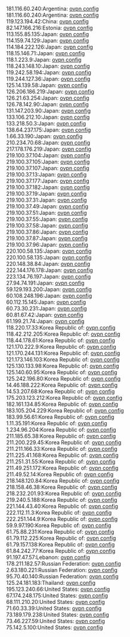 181.116.60.240:Argentina: [ovpn config](vpn/181_116_60_240.ovpn)  
181.116.60.240:Argentina: [ovpn config](vpn/181_116_60_240.ovpn)  
119.123.194.42:China: [ovpn config](vpn/119_123_194_42.ovpn)  
82.147.166.216:Estonia: [ovpn config](vpn/82_147_166_216.ovpn)  
113.155.85.135:Japan: [ovpn config](vpn/113_155_85_135.ovpn)  
114.159.74.129:Japan: [ovpn config](vpn/114_159_74_129.ovpn)  
114.184.222.126:Japan: [ovpn config](vpn/114_184_222_126.ovpn)  
118.15.146.71:Japan: [ovpn config](vpn/118_15_146_71.ovpn)  
118.1.223.9:Japan: [ovpn config](vpn/118_1_223_9.ovpn)  
118.243.148.10:Japan: [ovpn config](vpn/118_243_148_10.ovpn)  
119.242.58.194:Japan: [ovpn config](vpn/119_242_58_194.ovpn)  
119.244.127.36:Japan: [ovpn config](vpn/119_244_127_36.ovpn)  
125.14.139.58:Japan: [ovpn config](vpn/125_14_139_58.ovpn)  
126.206.186.219:Japan: [ovpn config](vpn/126_206_186_219.ovpn)  
126.21.63.254:Japan: [ovpn config](vpn/126_21_63_254.ovpn)  
126.78.142.90:Japan: [ovpn config](vpn/126_78_142_90.ovpn)  
131.147.203.90:Japan: [ovpn config](vpn/131_147_203_90.ovpn)  
133.106.212.10:Japan: [ovpn config](vpn/133_106_212_10.ovpn)  
133.218.50.3:Japan: [ovpn config](vpn/133_218_50_3.ovpn)  
138.64.237.175:Japan: [ovpn config](vpn/138_64_237_175.ovpn)  
1.66.33.190:Japan: [ovpn config](vpn/1_66_33_190.ovpn)  
210.234.70.68:Japan: [ovpn config](vpn/210_234_70_68.ovpn)  
217.178.176.219:Japan: [ovpn config](vpn/217_178_176_219.ovpn)  
219.100.37.104:Japan: [ovpn config](vpn/219_100_37_104.ovpn)  
219.100.37.105:Japan: [ovpn config](vpn/219_100_37_105.ovpn)  
219.100.37.107:Japan: [ovpn config](vpn/219_100_37_107.ovpn)  
219.100.37.13:Japan: [ovpn config](vpn/219_100_37_13.ovpn)  
219.100.37.177:Japan: [ovpn config](vpn/219_100_37_177.ovpn)  
219.100.37.182:Japan: [ovpn config](vpn/219_100_37_182.ovpn)  
219.100.37.19:Japan: [ovpn config](vpn/219_100_37_19.ovpn)  
219.100.37.31:Japan: [ovpn config](vpn/219_100_37_31.ovpn)  
219.100.37.49:Japan: [ovpn config](vpn/219_100_37_49.ovpn)  
219.100.37.51:Japan: [ovpn config](vpn/219_100_37_51.ovpn)  
219.100.37.55:Japan: [ovpn config](vpn/219_100_37_55.ovpn)  
219.100.37.58:Japan: [ovpn config](vpn/219_100_37_58.ovpn)  
219.100.37.86:Japan: [ovpn config](vpn/219_100_37_86.ovpn)  
219.100.37.87:Japan: [ovpn config](vpn/219_100_37_87.ovpn)  
219.100.37.96:Japan: [ovpn config](vpn/219_100_37_96.ovpn)  
220.100.58.135:Japan: [ovpn config](vpn/220_100_58_135.ovpn)  
220.100.58.135:Japan: [ovpn config](vpn/220_100_58_135.ovpn)  
220.148.38.84:Japan: [ovpn config](vpn/220_148_38_84.ovpn)  
222.144.176.178:Japan: [ovpn config](vpn/222_144_176_178.ovpn)  
223.134.76.197:Japan: [ovpn config](vpn/223_134_76_197.ovpn)  
27.94.74.191:Japan: [ovpn config](vpn/27_94_74_191.ovpn)  
59.129.193.200:Japan: [ovpn config](vpn/59_129_193_200.ovpn)  
60.108.248.196:Japan: [ovpn config](vpn/60_108_248_196.ovpn)  
60.112.15.145:Japan: [ovpn config](vpn/60_112_15_145.ovpn)  
60.73.30.231:Japan: [ovpn config](vpn/60_73_30_231.ovpn)  
60.81.67.42:Japan: [ovpn config](vpn/60_81_67_42.ovpn)  
61.199.21.74:Japan: [ovpn config](vpn/61_199_21_74.ovpn)  
118.220.17.33:Korea Republic of: [ovpn config](vpn/118_220_17_33.ovpn)  
118.42.212.205:Korea Republic of: [ovpn config](vpn/118_42_212_205.ovpn)  
118.44.178.61:Korea Republic of: [ovpn config](vpn/118_44_178_61.ovpn)  
121.170.222.9:Korea Republic of: [ovpn config](vpn/121_170_222_9.ovpn)  
121.170.244.131:Korea Republic of: [ovpn config](vpn/121_170_244_131.ovpn)  
121.173.146.103:Korea Republic of: [ovpn config](vpn/121_173_146_103.ovpn)  
125.130.133.98:Korea Republic of: [ovpn config](vpn/125_130_133_98.ovpn)  
125.140.60.95:Korea Republic of: [ovpn config](vpn/125_140_60_95.ovpn)  
125.242.196.80:Korea Republic of: [ovpn config](vpn/125_242_196_80.ovpn)  
14.46.188.222:Korea Republic of: [ovpn config](vpn/14_46_188_222.ovpn)  
14.53.207.68:Korea Republic of: [ovpn config](vpn/14_53_207_68.ovpn)  
175.203.123.212:Korea Republic of: [ovpn config](vpn/175_203_123_212.ovpn)  
182.161.134.85:Korea Republic of: [ovpn config](vpn/182_161_134_85.ovpn)  
183.105.204.229:Korea Republic of: [ovpn config](vpn/183_105_204_229.ovpn)  
183.99.56.61:Korea Republic of: [ovpn config](vpn/183_99_56_61.ovpn)  
1.11.35.191:Korea Republic of: [ovpn config](vpn/1_11_35_191.ovpn)  
1.234.96.204:Korea Republic of: [ovpn config](vpn/1_234_96_204.ovpn)  
211.185.65.38:Korea Republic of: [ovpn config](vpn/211_185_65_38.ovpn)  
211.200.229.45:Korea Republic of: [ovpn config](vpn/211_200_229_45.ovpn)  
211.211.166.33:Korea Republic of: [ovpn config](vpn/211_211_166_33.ovpn)  
211.225.41.168:Korea Republic of: [ovpn config](vpn/211_225_41_168.ovpn)  
211.251.31.55:Korea Republic of: [ovpn config](vpn/211_251_31_55.ovpn)  
211.49.251.172:Korea Republic of: [ovpn config](vpn/211_49_251_172.ovpn)  
211.49.52.14:Korea Republic of: [ovpn config](vpn/211_49_52_14.ovpn)  
218.148.120.84:Korea Republic of: [ovpn config](vpn/218_148_120_84.ovpn)  
218.158.46.38:Korea Republic of: [ovpn config](vpn/218_158_46_38.ovpn)  
218.232.201.93:Korea Republic of: [ovpn config](vpn/218_232_201_93.ovpn)  
219.240.5.188:Korea Republic of: [ovpn config](vpn/219_240_5_188.ovpn)  
221.144.43.40:Korea Republic of: [ovpn config](vpn/221_144_43_40.ovpn)  
222.112.11.3:Korea Republic of: [ovpn config](vpn/222_112_11_3.ovpn)  
222.251.144.9:Korea Republic of: [ovpn config](vpn/222_251_144_9.ovpn)  
59.9.97.190:Korea Republic of: [ovpn config](vpn/59_9_97_190.ovpn)  
61.75.88.231:Korea Republic of: [ovpn config](vpn/61_75_88_231.ovpn)  
61.79.112.225:Korea Republic of: [ovpn config](vpn/61_79_112_225.ovpn)  
61.79.157.138:Korea Republic of: [ovpn config](vpn/61_79_157_138.ovpn)  
61.84.242.77:Korea Republic of: [ovpn config](vpn/61_84_242_77.ovpn)  
91.197.47.57:Lebanon: [ovpn config](vpn/91_197_47_57.ovpn)  
178.211.182.57:Russian Federation: [ovpn config](vpn/178_211_182_57.ovpn)  
2.63.180.221:Russian Federation: [ovpn config](vpn/2_63_180_221.ovpn)  
95.70.40.140:Russian Federation: [ovpn config](vpn/95_70_40_140.ovpn)  
125.24.181.183:Thailand: [ovpn config](vpn/125_24_181_183.ovpn)  
195.123.240.66:United States: [ovpn config](vpn/195_123_240_66.ovpn)  
67.174.248.175:United States: [ovpn config](vpn/67_174_248_175.ovpn)  
68.111.210.20:United States: [ovpn config](vpn/68_111_210_20.ovpn)  
71.60.33.39:United States: [ovpn config](vpn/71_60_33_39.ovpn)  
73.189.179.238:United States: [ovpn config](vpn/73_189_179_238.ovpn)  
73.46.227.59:United States: [ovpn config](vpn/73_46_227_59.ovpn)  
75.142.5.100:United States: [ovpn config](vpn/75_142_5_100.ovpn)  
